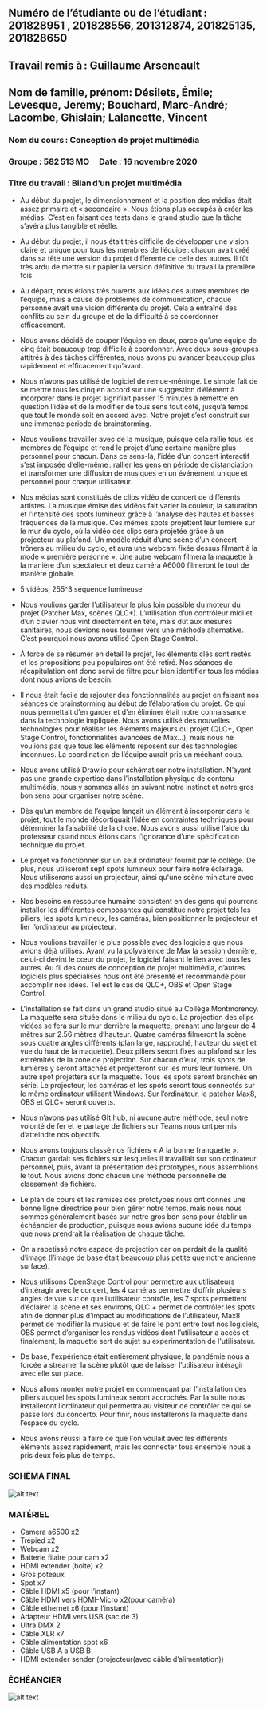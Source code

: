## Numéro de l’étudiante ou de l’étudiant : 201828951 , 201828556, 201312874, 201825135, 201828650 
## Travail remis à : Guillaume Arseneault  
## Nom de famille, prénom: Désilets, Émile; Levesque, Jeremy; Bouchard, Marc-André; Lacombe, Ghislain; Lalancette, Vincent 
### Nom du cours : Conception de projet multimédia  
### Groupe : 582 513 MO       Date : 16 novembre 2020 
### Titre du travail : Bilan d’un projet multimédia 

* Au début du projet, le dimensionnement et la position des médias était assez primaire et « secondaire ». Nous étions plus occupés à créer les médias. C’est en faisant des tests dans le grand studio que la tâche s’avéra plus tangible et réelle.

* Au début du projet, il nous était très difficile de développer une vision claire et unique pour tous les membres de l’équipe : chacun avait créé dans sa tête une version du projet différente de celle des autres. Il fût très ardu de mettre sur papier la version définitive du travail la première fois.

* Au départ, nous étions très ouverts aux idées des autres membres de l’équipe, mais à cause de problèmes de communication, chaque personne avait une vision différente du projet. Cela a entraîné des conflits au sein du groupe et de la difficulté à se coordonner efficacement.

* Nous avons décidé de couper l’équipe en deux, parce qu’une équipe de cinq était beaucoup trop difficile à coordonner. Avec deux sous-groupes attitrés à des tâches différentes, nous avons pu avancer beaucoup plus rapidement et efficacement qu’avant.

* Nous n’avons pas utilisé de logiciel de remue-méninge. Le simple fait de se mettre tous les cinq en accord sur une suggestion d’élément à incorporer dans le projet signifiait passer 15 minutes à remettre en question l’idée et de la modifier de tous sens tout côté, jusqu’à temps que tout le monde soit en accord avec. Notre projet s’est construit sur une immense période de brainstorming.

* Nous voulions travailler avec de la musique, puisque cela rallie tous les membres de l’équipe et rend le projet d’une certaine manière plus personnel pour chacun. Dans ce sens-là, l’idée d’un concert interactif s’est imposée d’elle-même : rallier les gens en période de distanciation et transformer une diffusion de musiques en un événement unique et personnel pour chaque utilisateur.

* Nos médias sont constitués de clips vidéo de concert de différents artistes. La musique émise des vidéos fait varier la couleur, la saturation et l’intensité des spots lumineux grâce à l’analyse des hautes et basses fréquences de la musique. Ces mêmes spots projettent leur lumière sur le mur du cyclo, où la vidéo des clips sera projetée grâce à un projecteur au plafond. Un modèle réduit d’une scène d’un concert trônera au milieu du cyclo, et aura une webcam fixée dessus filmant à la mode « première personne ». Une autre webcam filmera la maquette à la manière d’un spectateur et deux caméra A6000 filmeront le tout de manière globale.  


* 5 vidéos, 255^3 séquence lumineuse

* Nous voulions garder l’utilisateur le plus loin possible du moteur du projet (Patcher Max, scènes QLC+). L’utilisation d’un contrôleur midi et d’un clavier nous vint directement en tête, mais dût aux mesures sanitaires, nous devions nous tourner vers une méthode alternative. C’est pourquoi nous avons utilisé Open Stage Control.

* À force de se résumer en détail le projet, les éléments clés sont restés et les propositions peu populaires ont été retiré. Nos séances de récapitulation ont donc servi de filtre pour bien identifier tous les médias dont nous avions de besoin.

* Il nous était facile de rajouter des fonctionnalités au projet en faisant nos séances de brainstorming au début de l’élaboration du projet. Ce qui nous permettait d’en garder et d’en éliminer était notre connaissance dans la technologie impliquée. Nous avons utilisé des nouvelles technologies pour réaliser les éléments majeurs du projet (QLC+, Open Stage Control, fonctionnalités avancées de Max…), mais nous ne voulions pas que tous les éléments reposent sur des technologies inconnues. La coordination de l’équipe aurait pris un méchant coup.

* Nous avons utilisé Draw.io pour schématiser notre installation. N’ayant pas une grande expertise dans l’installation physique de contenu multimédia, nous y sommes allés en suivant notre instinct et notre gros bon sens pour organiser notre scène.

* Dès qu’un membre de l’équipe lançait un élément à incorporer dans le projet, tout le monde décortiquait l’idée en contraintes techniques pour déterminer la faisabilité de la chose. Nous avons aussi utilisé l’aide du professeur quand nous étions dans l’ignorance d’une spécification technique du projet.

* Le projet va fonctionner sur un seul ordinateur fournit par le collège.  De plus, nous utiliseront sept spots lumineux pour faire notre éclairage. Nous utiliserons aussi un projecteur, ainsi qu'une scène miniature avec des modèles réduits.

* Nos besoins en ressource humaine consistent en des gens qui pourrons installer les différentes composantes qui constitue notre projet tels les piliers, les spots lumineux, les caméras, bien positionner le projecteur et lier l’ordinateur au projecteur.

* Nous voulions travailler le plus possible avec des logiciels que nous avions déjà utilisés. Ayant vu la polyvalence de Max la session dernière, celui-ci devint le cœur du projet, le logiciel faisant le lien avec tous les autres. Au fil des cours de conception de projet multimédia, d’autres logiciels plus spécialisés nous ont été présenté et recommandé pour accomplir nos idées. Tel est le cas de QLC+, OBS et Open Stage Control.

* L'installation se fait dans un grand studio situé au Collège Montmorency. La maquette sera située dans le milieu du cyclo. La projection des clips vidéos se fera sur le mur derrière la maquette, prenant une largeur de 4 mètres sur 2.56 mètres d’hauteur. Quatre caméras filmeront la scène sous quatre angles différents (plan large, rapproché, hauteur du sujet et vue du haut de la maquette). Deux piliers seront fixés au plafond sur les extrémités de la zone de projection. Sur chacun d’eux, trois spots de lumières y seront attachés et projetteront sur les murs leur lumière. Un autre spot projettera sur la maquette. Tous les spots seront branchés en série. Le projecteur, les caméras et les spots seront tous connectés sur le même ordinateur utilisant Windows. Sur l’ordinateur, le patcher Max8, OBS et QLC+ seront ouverts.

* Nous n’avons pas utilisé GIt hub, ni aucune autre méthode, seul notre volonté de fer et le partage de fichiers sur Teams nous ont permis d’atteindre nos objectifs.

* Nous avons toujours classé nos fichiers « A la bonne franquette ». Chacun gardait ses fichiers sur lesquelles il travaillait sur son ordinateur personnel, puis, avant la présentation des prototypes, nous assemblions le tout. Nous avions donc chacun une méthode personnelle de classement de fichiers. 

* Le plan de cours et les remises des prototypes nous ont donnés une bonne ligne directrice pour bien gérer notre temps, mais nous nous sommes généralement basés sur notre gros bon sens pour établir un échéancier de production, puisque nous avions aucune idée du temps que nous prendrait la réalisation de chaque tâche. 

* On a rapetissé notre espace de projection car on perdait de la qualité d’image (l’image de base était beaucoup plus petite que notre ancienne surface).

* Nous utilisons OpenStage Control pour permettre aux utilisateurs d’intéragir avec le concert, les 4 caméras permettre d’offrir plusieurs angles de vue sur ce que l’utilisateur contrôle, les 7 spots permettent d’éclairer la scène et ses environs, QLC + permet de contrôler les spots afin de donner plus d’impact au modifications de l’utilisateur, Max8 permet de  modifier la musique et de faire le pont entre tout nos logiciels, OBS permet d’organiser les rendus vidéos dont l’utilisateur a accès et finalement, la maquette sert de sujet au experimentation de l'utilisateur.

* De base, l'expérience était entièrement physique, la pandémie nous a forcée à streamer la scène plutôt que de laisser l’utilisateur intéragir avec elle sur place. 

* Nous allons monter notre projet en commençant par l’installation des piliers auquel les spots lumineux seront accrochés. Par la suite nous installeront l’ordinateur qui permettra au visiteur de contrôler ce qui se passe lors du concerto. Pour finir, nous installerons la maquette dans l’espace du cyclo.

* Nous avons réussi à faire ce que l'on voulait avec les différents éléments assez rapidement, mais les connecter tous ensemble nous a pris deux fois plus de temps.

### SCHÉMA FINAL
![alt text](https://i.imgur.com/axwEJUp.png?2)

### MATÉRIEL
* Camera a6500 x2
* Trépied x2
* Webcam x2
* Batterie filaire pour cam x2
* HDMI extender (boîte) x2
* Gros poteaux 
* Spot x7
* Câble HDMI x5 (pour l’instant)
* Câble HDMI vers HDMI-Micro x2(pour caméra)
* Câble ethernet x6 (pour l’instant)
* Adapteur HDMI vers USB (sac de 3)
* Ultra DMX 2 
* Câble XLR x7
* Câble alimentation spot x6
* Câble USB A a USB B
* HDMI extender sender (projecteur(avec câble d’alimentation))

### ÉCHÉANCIER
![alt text](https://i.imgur.com/xOJjvYX.jpg)

